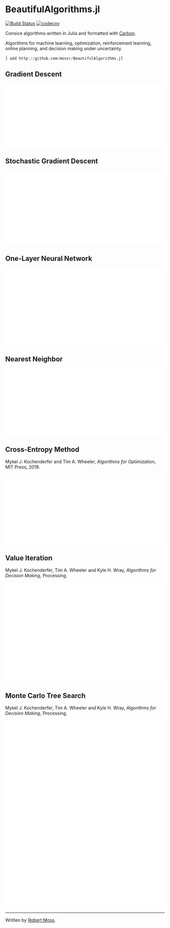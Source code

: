 # BeautifulAlgorithms.jl
[![Build Status](https://travis-ci.com/mossr/BeautifulAlgorithms.jl.svg?token=8yzdQtHKxKRkR2wz3MFH&branch=master)](https://travis-ci.com/mossr/BeautifulAlgorithms.jl) [![codecov](https://codecov.io/github/mossr/BeautifulAlgorithms.jl/coverage.svg?branch=master&token=LY7M3JIN56)](https://codecov.io/gh/mossr/BeautifulAlgorithms.jl)

Consice algorithms written in Julia and formatted with [Carbon](https://carbon.now.sh/).

Algorithms for machine learning, optimization, reinforcement learning, online planning, and decision making under uncertainty.

```julia
] add http://github.com/mossr/BeautifulAlgorithms.jl
```

## Gradient Descent
<p align="center"><a href="./src/gradient_descent.jl"> <img src="./img/gradient_descent.svg"></a></p>


## Stochastic Gradient Descent
<p align="center"><a href="./src/stochastic_gradient_descent.jl"> <img src="./img/stochastic_gradient_descent.svg"></a></p>


## One-Layer Neural Network
<p align="center"><a href="./src/neural_network.jl"> <img src="./img/neural_network.svg"></a></p>


## Nearest Neighbor
<p align="center"><a href="./src/nearest_neighbor.jl"> <img src="./img/nearest_neighbor.svg"></a></p>


## Cross-Entropy Method
Mykel J. Kochenderfer and Tim A. Wheeler, *Algorithms for Optimization*, MIT Press, 2019.
<p align="center"><a href="./src/cross_entropy_method.jl"> <img src="./img/cross_entropy_method.svg"></a></p>


## Value Iteration
Mykel J. Kochenderfer, Tim A. Wheeler and Kyle H. Wray, *Algorithms for Decision Making*, Processing.
<p align="center"><a href="./src/value_iteration.jl"> <img src="./img/value_iteration.svg"></a></p>


## Monte Carlo Tree Search
Mykel J. Kochenderfer, Tim A. Wheeler and Kyle H. Wray, *Algorithms for Decision Making*, Processing.
<p align="center"><a href="./src/monte_carlo_tree_search.jl"> <img src="./img/monte_carlo_tree_search.svg"></a></p>

---
Written by [Robert Moss](https://github.com/mossr).